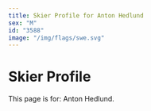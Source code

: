 ```yaml
---
title: Skier Profile for Anton Hedlund
sex: "M"
id: "3588"
image: "/img/flags/swe.svg" 
---
```


# Skier Profile

This page is for: Anton Hedlund.
    
